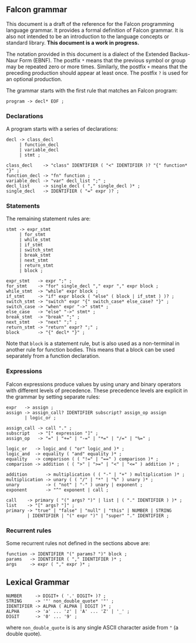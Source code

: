 ## Falcon grammar

This document is a draft of the reference for the Falcon programming language grammar. It provides a formal definition 
of Falcon grammar. It is also not intended to be an introduction to the language concepts or standard library. **This 
document is a work in progress.**

The notation provided in this document is a dialect of the Extended Backus-Naur Form (EBNF). The postfix `*` means that 
the previous symbol or group may be repeated zero or more times. Similarly, the postfix `+` means that the preceding 
production should appear at least once. The postfix `?` is used for an optional production.

The grammar starts with the first rule that matches an Falcon program:

```
program -> decl* EOF ;
```

### Declarations

A program starts with a series of declarations:

```
decl -> class_decl 
     | function_decl 
     | variable_decl 
     | stmt ;

class_decl    -> "class" IDENTIFIER ( "<" IDENTIFIER )? "{" function* "}" ;
function_decl -> "fn" function ;
variable_decl -> "var" decl_list ";" ;
decl_list     -> single_decl ( "," single_decl )* ;
single_decl   -> IDENTIFIER ( "=" expr )? ;
```

### Statements

The remaining statement rules are:

```
stmt -> expr_stmt 
     | for_stmt
     | while_stmt
     | if_stmt
     | switch_stmt
     | break_stmt
     | next_stmt
     | return_stmt
     | block ;

expr_stmt   -> expr ";" ;
for_stmt    -> "for" single_decl "," expr "," expr block ;
while_stmt  -> "while" expr block ;
if_stmt     -> "if" expr block ( "else" ( block | if_stmt ) )? ;
switch_stmt -> "switch" expr "{" switch_case* else_case? "}" ;
switch_case -> "when" expr "->" stmt* ;
else_case   -> "else" "->" stmt* ;
break_stmt  -> "break" ";" ;
next_stmt   -> "next" ";" ;
return_stmt -> "return" expr? ";" ;
block       -> "{" decl* "}" ;
```

Note that `block` is a statement rule, but is also used as a non-terminal in another rule for function bodies. This 
means that a block can be used separately from a function declaration.

### Expressions

Falcon expressions produce values by using unary and binary operators with different levels of precedence. These 
precedence levels are explicit in the grammar by setting separate rules:

```
expr   -> assign ;
assign -> assign_call? IDENTIFIER subscript? assign_op assign 
       | logic_or ;

assign_call -> call "." ;
subscript   -> "[" expression "]" ;
assign_op   -> "=" | "+=" | "-=" | "*=" | "/=" | "%=" ;

logic_or   -> logic_and ( "or" logic_and )* ;
logic_and  -> equality ( "and" equality )* ;
equality   -> comparison ( ( "!=" | "==" ) comparison )* ;
comparison -> addition ( ( ">" | ">=" | "<" | "<=" ) addition )* ;

addition       -> multiplication ( ( "-" | "+" ) multiplication )* ;
multiplication -> unary ( ( "/" | "*" | "%" ) unary )* ;
unary          -> ( "not" | "-" ) unary | exponent ;
exponent       -> "^" exponent | call ;

call    -> primary ( "(" args? ")" | list | ( "." IDENTIFIER ) )* ;
list    -> "[" args? "]" ;
primary -> "true" | "false" | "null" | "this" | NUMBER | STRING 
        | IDENTIFIER | "(" expr ")" | "super" "." IDENTIFIER ;
```

### Recurrent rules

Some recurrent rules not defined in the sections above are:

```
function -> IDENTIFIER "(" params? ")" block ;
params   -> IDENTIFIER ( "," IDENTIFIER )* ;
args     -> expr ( "," expr )* ;
```

## Lexical Grammar

```
NUMBER     -> DIGIT+ ( '.' DIGIT+ )? ;
STRING     -> '"' non_double_quote* '"' ;
IDENTIFIER -> ALPHA ( ALPHA | DIGIT )* ;
ALPHA      -> 'a' ... 'z' | 'A' ... 'Z' | '_' ;
DIGIT      -> '0' ... '9' ;
```

where `non_double_quote` is is any single ASCII character aside from `"` (a double quote).
